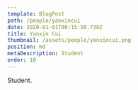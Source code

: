 ```yaml
---
template: BlogPost
path: /people/yanxincui
date: 2020-01-01T06:15:50.738Z
title: Yanxin Cui
thumbnail: /assets/people/yanxincui.png
position: md
metaDescription: Student
order: 10
---
```


Student.



